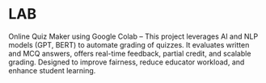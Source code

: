 # LAB
Online Quiz Maker using Google Colab – This project leverages AI and NLP models (GPT, BERT) to automate grading of quizzes. It evaluates written and MCQ answers, offers real-time feedback, partial credit, and scalable grading. Designed to improve fairness, reduce educator workload, and enhance student learning.
